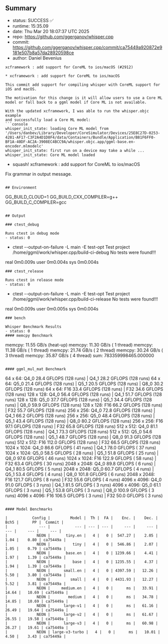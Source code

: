 ## Summary

- status:  SUCCESS ✅
- runtime: 15:35.09
- date:    Thu Mar 20 18:07:37 UTC 2025
- repo:    https://github.com/ggerganov/whisper.cpp
- commit:  https://github.com/ggerganov/whisper.cpp/commit/ca75449a920872e9181e507b8a57da28920598ce
- author:  Daniel Bevenius
```
xcframework : add support for CoreML to ios/macOS (#2912)

* xcframework : add support for CoreML to ios/macOS

This commit add support for compiling whisper with CoreML support for
iOS and macOS.

The motivation for this change is it will allow users to use a Core ML
model or fall back to a ggml model if Core ML is not available.

With the updated xcframework, I was able to run the whisper.objc example
and successfully load a Core ML model:
```console
whisper_init_state: loading Core ML model from '/Users/danbev/Library/Developer/CoreSimulator/Devices/25E8C27D-0253-4281-AF17-C3F2A4D1D8F4/data/Containers/Bundle/Application/B81F6FF0-BF1A-40DF-AC2A-3908EC4BCC9A/whisper.objc.app/ggml-base.en-encoder.mlmodelc'
whisper_init_state: first run on a device may take a while ...
whisper_init_state: Core ML model loaded
```

* squash! xcframework : add support for CoreML to ios/macOS

Fix grammar in output message.
```

## Environment

```
GG_BUILD_CLOUD=1
GG_BUILD_CXX_COMPILER=g++
GG_BUILD_C_COMPILER=gcc
```

## Output

### ctest_debug

Runs ctest in debug mode
- status: 0
```
+ ctest --output-on-failure -L main -E test-opt
Test project /home/ggml/work/whisper.cpp/build-ci-debug
No tests were found!!!

real	0m0.009s
user	0m0.004s
sys	0m0.004s
```
### ctest_release

Runs ctest in release mode
- status: 0
```
+ ctest --output-on-failure -L main -E test-opt
Test project /home/ggml/work/whisper.cpp/build-ci-release
No tests were found!!!

real	0m0.009s
user	0m0.005s
sys	0m0.004s
```
### bench

Whisper Benchmark Results
- status: 0
#### memcpy Benchmark

```
memcpy:   11.55 GB/s (heat-up)
memcpy:   11.30 GB/s ( 1 thread)
memcpy:   11.38 GB/s ( 1 thread)
memcpy:   21.74 GB/s ( 2 thread)
memcpy:   30.24 GB/s ( 3 thread)
memcpy:   35.87 GB/s ( 4 thread)
sum:    783359998465.000000
```

#### ggml_mul_mat Benchmark

```
  64 x   64: Q4_0    28.4 GFLOPS (128 runs) | Q4_1    28.2 GFLOPS (128 runs)
  64 x   64: Q5_0    21.4 GFLOPS (128 runs) | Q5_1    20.5 GFLOPS (128 runs) | Q8_0    30.2 GFLOPS (128 runs)
  64 x   64: F16     33.4 GFLOPS (128 runs) | F32     34.6 GFLOPS (128 runs)
 128 x  128: Q4_0    56.4 GFLOPS (128 runs) | Q4_1    51.7 GFLOPS (128 runs)
 128 x  128: Q5_0    37.7 GFLOPS (128 runs) | Q5_1    34.4 GFLOPS (128 runs) | Q8_0    59.9 GFLOPS (128 runs)
 128 x  128: F16     66.2 GFLOPS (128 runs) | F32     55.7 GFLOPS (128 runs)
 256 x  256: Q4_0    72.8 GFLOPS (128 runs) | Q4_1    66.2 GFLOPS (128 runs)
 256 x  256: Q5_0    48.4 GFLOPS (128 runs) | Q5_1    43.4 GFLOPS (128 runs) | Q8_0    80.2 GFLOPS (128 runs)
 256 x  256: F16     97.1 GFLOPS (128 runs) | F32     65.8 GFLOPS (128 runs)
 512 x  512: Q4_0    81.1 GFLOPS (128 runs) | Q4_1    73.3 GFLOPS (128 runs)
 512 x  512: Q5_0    54.6 GFLOPS (128 runs) | Q5_1    48.7 GFLOPS (128 runs) | Q8_0    91.3 GFLOPS (128 runs)
 512 x  512: F16    112.0 GFLOPS (128 runs) | F32     66.5 GFLOPS (128 runs)
1024 x 1024: Q4_0    86.6 GFLOPS ( 41 runs) | Q4_1    78.0 GFLOPS ( 37 runs)
1024 x 1024: Q5_0    58.5 GFLOPS ( 28 runs) | Q5_1    51.8 GFLOPS ( 25 runs) | Q8_0    97.6 GFLOPS ( 46 runs)
1024 x 1024: F16    122.9 GFLOPS ( 58 runs) | F32     63.4 GFLOPS ( 30 runs)
2048 x 2048: Q4_0    89.8 GFLOPS (  6 runs) | Q4_1    80.5 GFLOPS (  5 runs)
2048 x 2048: Q5_0    60.7 GFLOPS (  4 runs) | Q5_1    53.4 GFLOPS (  4 runs) | Q8_0   101.8 GFLOPS (  6 runs)
2048 x 2048: F16    121.7 GFLOPS (  8 runs) | F32     55.6 GFLOPS (  4 runs)
4096 x 4096: Q4_0    91.0 GFLOPS (  3 runs) | Q4_1    81.5 GFLOPS (  3 runs)
4096 x 4096: Q5_0    61.1 GFLOPS (  3 runs) | Q5_1    53.8 GFLOPS (  3 runs) | Q8_0   100.9 GFLOPS (  3 runs)
4096 x 4096: F16    106.5 GFLOPS (  3 runs) | F32     50.0 GFLOPS (  3 runs)
```

#### Model Benchmarks

|           Config |         Model |  Th |  FA |    Enc. |    Dec. |    Bch5 |      PP |  Commit |
|              --- |           --- | --- | --- |     --- |     --- |     --- |     --- |     --- |
|             NEON |       tiny.en |   4 |   0 |  547.27 |    2.05 |    1.04 |    0.80 | ca75449a |
|             NEON |          tiny |   4 |   0 |  546.86 |    2.07 |    1.05 |    0.79 | ca75449a |
|             NEON |       base.en |   4 |   0 | 1239.66 |    4.41 |    1.97 |    1.39 | ca75449a |
|             NEON |          base |   4 |   0 | 1235.55 |    4.37 |    1.94 |    1.39 | ca75449a |
|             NEON |      small.en |   4 |   0 | 4397.59 |   12.26 |    5.50 |    3.80 | ca75449a |
|             NEON |         small |   4 |   0 | 4431.93 |   12.27 |    5.52 |    3.81 | ca75449a |
|             NEON |     medium.en |   4 |   0 |      ms |   33.91 |   14.64 |   10.69 | ca75449a |
|             NEON |        medium |   4 |   0 |      ms |   34.78 |   14.85 |   10.69 | ca75449a |
|             NEON |      large-v1 |   4 |   0 |      ms |   61.16 |   26.49 |   19.64 | ca75449a |
|             NEON |      large-v2 |   4 |   0 |      ms |   61.67 |   26.55 |   19.58 | ca75449a |
|             NEON |      large-v3 |   4 |   0 |      ms |   60.98 |   26.27 |   19.61 | ca75449a |
|             NEON | large-v3-turbo |   4 |   0 |      ms |   10.01 |    4.50 |    3.43 | ca75449a |

